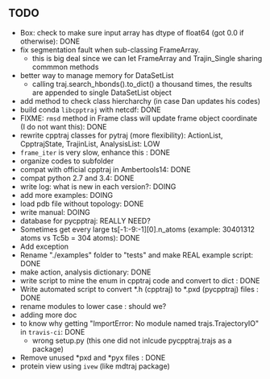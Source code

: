TODO
----

* Box: check to make sure input array has dtype of float64 (got 0.0 if otherwise): DONE
* fix segmentation fault when sub-classing FrameArray. 
    * this is big deal since we can let FrameArray and Trajin_Single sharing commmon methods
* better way to manage memory for DataSetList
    * calling traj.search_hbonds().to_dict() a thousand times,  the results are appended to 
      single DataSetList object
* add method to check class hiercharchy (in case Dan updates his codes)
* build conda `libcpptraj` with netcdf: DONE
* FIXME: `rmsd` method in Frame class will update frame object coordinate (I do not want this): DONE
* rewrite cpptraj classes for pytraj (more flexibility): ActionList, CpptrajState, TrajinList, AnalysisList: LOW
* `frame_iter` is very slow, enhance this : DONE
* organize codes to subfolder 
* compat with official cpptraj in Ambertools14: DONE
* compat python 2.7 and 3.4: DONE
* write log: what is new in each version?: DOING
* add more examples: DOING
* load pdb file without topology: DONE
* write manual: DOING
* database for pycpptraj: REALLY NEED?
* Sometimes get every large ts[-1:-9:-1][0].n_atoms (example: 30401312 atoms vs Tc5b = 304 atoms): DONE
* Add exception
* Rename "./examples" folder to "tests" and make REAL example script: DONE
* make action, analysis dictionary: DONE
* write script to mine the enum in cpptraj code and convert to dict : DONE
* Write automated script to convert *.h (cpptraj) to *.pxd (pycpptraj) files : DONE
* rename modules to lower case : should we?
* adding more doc
* to know why getting "ImportError: No module named trajs.TrajectoryIO" in `travis-ci`: DONE
    * wrong setup.py (this one did not inlcude pycpptraj.trajs as a package)
* Remove unused *pxd and *pyx files : DONE
* protein view using `ivew` (like mdtraj package)
